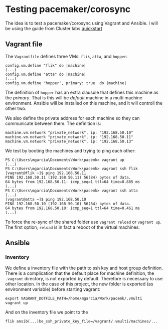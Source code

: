 # Testing pacemaker/corosync

The idea is to test a pacemaker/corosync using Vagrant and Ansible. I will be using the guide from Cluster labs [quickstart](https://clusterlabs.org/quickstart-redhat.html)

## Vagrant file

The `Vagrantfile` defines three VMs: `flik`, `atta`, and `hopper`:

    config.vm.define "flik" do |machine|
    (...)
    config.vm.define "atta" do |machine|
    (...)
    config.vm.define 'hopper', primary: true  do |machine|

The definition of `hopper` has an extra clausule that defines this machine as the *primary*. That is this will be *default* machine in a multi machine environment. Ansible will be installed on this machine, and it will controll the other two.

We also define the private address for each machine so they can communicate between them. The definition is:

    machine.vm.network "private_network", ip: "192.168.50.10"
    machine.vm.network "private_network", ip: "192.168.50.11"
    machine.vm.network "private_network", ip: "192.168.50.13"

We test by booting the machines and trying to ping each other:

    PS C:\Users\mgarcia\Documents\Work\pacemk> vagrant up
    (...)
    PS C:\Users\mgarcia\Documents\Work\pacemk> vagrant ssh flik
    [vagrant@flik ~]$ ping 192.168.50.11
    PING 192.168.50.11 (192.168.50.11) 56(84) bytes of data.
    64 bytes from 192.168.50.11: icmp_seq=1 ttl=64 time=0.885 ms
    (...)
    PS C:\Users\mgarcia\Documents\Work\pacemk> vagrant ssh atta
    (...)
    [vagrant@atta ~]$ ping 192.168.50.10
    PING 192.168.50.10 (192.168.50.10) 56(84) bytes of data.
    64 bytes from 192.168.50.10: icmp_seq=1 ttl=64 time=0.461 ms
    (...)

To force the re-sync of the shared folder use `vagrant reload` or `vagrant up`. The first option, `reload` is in fact a reboot of the virtual machines.

## Ansible

### Inventory

We define a inventory file with the path to ssh key and host group definition. There is a complication that the default place for machine definition, the `.vagrant` directory, is not exported by default. Therefore is necessary to use other location. In the case of this project, the new folder is exported (as environment variable) before starting vagrant:

    export VAGRANT_DOTFILE_PATH=/home/mgarcia/Work/pacemk/.vmulti
    vagrant up

And on the inventory file we point to the

    flik ansib(...)be_ssh_private_key_file=/vagrant/.vmulti/machines/...

